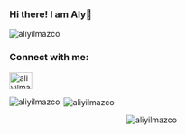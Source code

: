 ### Hi there! I am Aly👋

<p align="left"> <img src="https://komarev.com/ghpvc/?username=aliyilmazco&label=Profile%20views&color=0e75b6&style=flat" alt="aliyilmazco" /> </p>
<h3 align="left">Connect with me:</h3>
<p align="left">
<a href="https://linkedin.com/in/aliyilmazco" target="blank"><img align="center" src="https://raw.githubusercontent.com/rahuldkjain/github-profile-readme-generator/master/src/images/icons/Social/linked-in-alt.svg" alt="aliyilmazco" height="30" width="40" /></a>
</p>
<p><img align="left" src="https://github-readme-stats.vercel.app/api/top-langs?username=aliyilmazco&show_icons=true&locale=en&layout=compact" alt="aliyilmazco" /></p>

<p>&nbsp;<img align="center" src="https://github-readme-stats.vercel.app/api?username=aliyilmazco&show_icons=true&locale=en" alt="aliyilmazco" /></p>

<p align="center"><img align="center" src="https://github-readme-streak-stats.herokuapp.com/?user=aliyilmazco&" alt="aliyilmazco" /></p>
